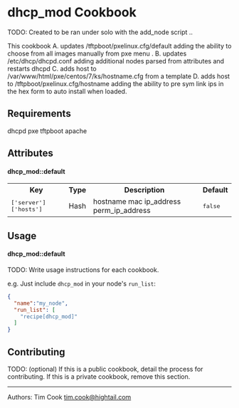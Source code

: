 dhcp_mod Cookbook
=================
TODO: Created to be ran under solo with the add_node script ..

This cookbook 
A. updates /tftpboot/pxelinux.cfg/default adding the ability to choose from all images manually from pxe menu . 
B. updates /etc/dhcp/dhcpd.conf adding additional nodes parsed from attributes and restarts dhcpd 
C. adds host to /var/www/html/pxe/centos/7/ks/hostname.cfg from a template 
D. adds host to /tftpboot/pxelinux.cfg/hostname adding the ability to pre sym link ips in the hex form to auto install when loaded. 

Requirements
------------
dhcpd 
pxe 
tftpboot 
apache 

Attributes
----------
#### dhcp_mod::default
<table>
  <tr>
    <th>Key</th>
    <th>Type</th>
    <th>Description</th>
    <th>Default</th>
  </tr>
  <tr>
    <td><tt>['server']['hosts']</tt></td>
    <td>Hash</td>
    <td>hostname mac ip_address perm_ip_address</td>
    <td><tt>false</tt></td>
  </tr>
</table>

Usage
-----
#### dhcp_mod::default
TODO: Write usage instructions for each cookbook.

e.g.
Just include `dhcp_mod` in your node's `run_list`:

```json
{
  "name":"my_node",
  "run_list": [
    "recipe[dhcp_mod]"
  ]
}
```

Contributing
------------
TODO: (optional) If this is a public cookbook, detail the process for contributing. If this is a private cookbook, remove this section.

-------------------
Authors: 
Tim Cook tim.cook@hightail.com 
